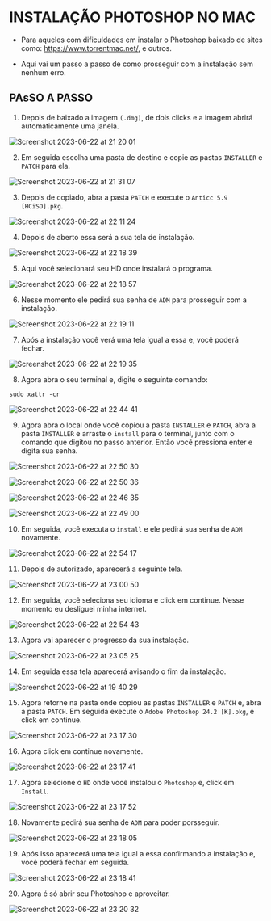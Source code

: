 # INSTALAÇÃO PHOTOSHOP NO MAC
 
- Para aqueles com dificuldades em instalar o Photoshop baixado de sites como: https://www.torrentmac.net/, e outros.

- Aqui vai um passo a passo de como prosseguir com a instalação sem nenhum erro.

## PAsSO A PASSO

1.  Depois de baixado a imagem `(.dmg)`, de dois clicks e a imagem abrirá automaticamente uma janela.

![Screenshot 2023-06-22 at 21 20 01](https://github.com/carlospelegrin/install_photoshop_osx/assets/88504218/f1096d3f-7d9d-4133-b691-70c5c78f7312)

2. Em seguida escolha uma pasta de destino e copie as pastas `INSTALLER` e `PATCH` para ela.

![Screenshot 2023-06-22 at 21 31 07](https://github.com/carlospelegrin/install_photoshop_osx/assets/88504218/0cae499d-141b-4587-b0d9-efa22c1a2597)

3. Depois de copiado, abra a pasta `PATCH` e execute o `Anticc 5.9 [HCiSO].pkg`.

![Screenshot 2023-06-22 at 22 11 24](https://github.com/carlospelegrin/install_photoshop_osx/assets/88504218/4ebbfaac-0f45-4f6d-bce0-c31fe97d634a)

4. Depois de aberto essa será a sua tela de instalação.

![Screenshot 2023-06-22 at 22 18 39](https://github.com/carlospelegrin/install_photoshop_osx/assets/88504218/db1cd1aa-5706-447a-8673-a0c9fa8a38a9)

5. Aqui você selecionará seu HD onde instalará o programa.

![Screenshot 2023-06-22 at 22 18 57](https://github.com/carlospelegrin/install_photoshop_osx/assets/88504218/8967ad10-8036-45d0-972e-047f8d6bac7c)

6. Nesse momento ele pedirá sua senha de `ADM` para prosseguir com a instalação.

![Screenshot 2023-06-22 at 22 19 11](https://github.com/carlospelegrin/install_photoshop_osx/assets/88504218/47f08e71-8c8b-4835-824b-1be988f2e843)

7. Após a instalação você verá uma tela igual a essa e, você poderá fechar.

![Screenshot 2023-06-22 at 22 19 35](https://github.com/carlospelegrin/install_photoshop_osx/assets/88504218/1757390d-0086-4cc3-b02d-ea4e45045f6b)

8. Agora abra o seu terminal e, digite o seguinte comando: 

```
sudo xattr -cr
```

![Screenshot 2023-06-22 at 22 44 41](https://github.com/carlospelegrin/install_photoshop_osx/assets/88504218/e55f1a73-430b-400d-97fe-7d9923fb1ab8)

9. Agora abra o local onde você copiou a pasta `INSTALLER` e `PATCH`, abra a pasta `INSTALLER` e arraste o `install` para o terminal, junto com o comando que digitou no passo anterior. Entâo você pressiona enter e digita sua senha.

![Screenshot 2023-06-22 at 22 50 30](https://github.com/carlospelegrin/install_photoshop_osx/assets/88504218/1190933f-3271-4147-a7fe-30b590b2aba5)

![Screenshot 2023-06-22 at 22 50 36](https://github.com/carlospelegrin/install_photoshop_osx/assets/88504218/3a7e4cd3-db3b-477b-8048-a54a6a4c3bc6)

![Screenshot 2023-06-22 at 22 46 35](https://github.com/carlospelegrin/install_photoshop_osx/assets/88504218/c973ea56-44d8-4468-946d-5ede20f7f613)

![Screenshot 2023-06-22 at 22 49 00](https://github.com/carlospelegrin/install_photoshop_osx/assets/88504218/f42cb18e-41f2-41b2-a66a-c46d969fc39f)

10. Em seguida, você executa o `install` e ele pedirá sua senha de `ADM` novamente.

![Screenshot 2023-06-22 at 22 54 17](https://github.com/carlospelegrin/install_photoshop_osx/assets/88504218/19079074-56c4-4ad9-a9dc-b296b7c5c3fa)

11. Depois de autorizado, aparecerá a seguinte tela.

![Screenshot 2023-06-22 at 23 00 50](https://github.com/carlospelegrin/install_photoshop_osx/assets/88504218/231ac59a-56b7-4252-b53c-a986bdbdc364)

12. Em seguida, você seleciona seu idioma e click em continue. Nesse momento eu desliguei minha internet.

![Screenshot 2023-06-22 at 22 54 43](https://github.com/carlospelegrin/install_photoshop_osx/assets/88504218/38441fd5-ef46-4ddd-ac6d-b40f053f19a2)

13. Agora vai aparecer o progresso da sua instalação. 

![Screenshot 2023-06-22 at 23 05 25](https://github.com/carlospelegrin/install_photoshop_osx/assets/88504218/993ebbd2-20a1-4d10-9fea-d398a141930e)

14. Em seguida essa tela aparecerá avisando o fim da instalação.

![Screenshot 2023-06-22 at 19 40 29](https://github.com/carlospelegrin/install_photoshop_osx/assets/88504218/8463f957-ae48-4df5-af86-163fefef8c4a)

15. Agora retorne na pasta onde copiou as pastas `INSTALLER` e `PATCH` e, abra a pasta `PATCH`. Em seguida execute o `Adobe Photoshop 24.2 [K].pkg`, e click em continue.

![Screenshot 2023-06-22 at 23 17 30](https://github.com/carlospelegrin/install_photoshop_osx/assets/88504218/0c21720d-052f-4165-a4b5-b36b82e868a7)

16. Agora click em continue novamente.

![Screenshot 2023-06-22 at 23 17 41](https://github.com/carlospelegrin/install_photoshop_osx/assets/88504218/dc35b6a5-4150-42ce-ac01-ba73346cf41d)

17. Agora selecione o `HD` onde você instalou o `Photoshop` e, click em `Install`.

![Screenshot 2023-06-22 at 23 17 52](https://github.com/carlospelegrin/install_photoshop_osx/assets/88504218/510400fe-ef7d-444e-83e7-132c7ca5be25)

18. Novamente pedirá sua senha de `ADM` para poder porsseguir.

![Screenshot 2023-06-22 at 23 18 05](https://github.com/carlospelegrin/install_photoshop_osx/assets/88504218/bea1715f-2661-46d3-b246-f5ffd08591a5)

19. Após isso aparecerá uma tela igual a essa confirmando a instalação e, você poderá fechar em seguida.

![Screenshot 2023-06-22 at 23 18 41](https://github.com/carlospelegrin/install_photoshop_osx/assets/88504218/4542034b-c70e-4084-949e-67813dd5dea5)

20. Agora é só abrir seu Photoshop e aproveitar.

![Screenshot 2023-06-22 at 23 20 32](https://github.com/carlospelegrin/install_photoshop_osx/assets/88504218/c312585c-84aa-4008-af58-1f32798e3865)